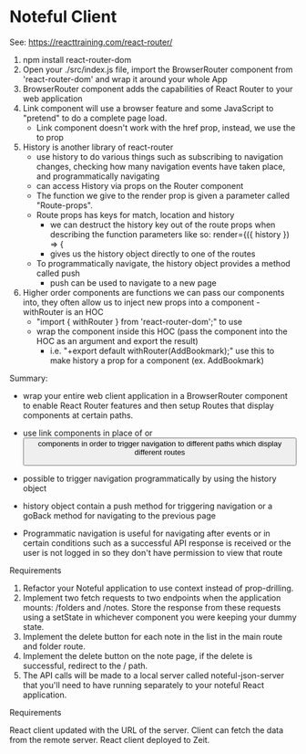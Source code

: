 # Noteful Client

See: https://reacttraining.com/react-router/
1. npm install react-router-dom
2. Open your ./src/index.js file, import the BrowserRouter component from 'react-router-dom' and wrap it around your whole App
3. BrowserRouter component adds the capabilities of React Router to your web application
4. Link component will use a browser feature and some JavaScript to "pretend" to do a complete page load.
    - Link component doesn't work with the href prop, instead, we use the to prop
5. History is another library of react-router
    - use history to do various things such as subscribing to navigation changes, checking how many navigation events have taken place, and programmatically navigating
    - can access History via props on the Router component
    - The function we give to the render prop is given a parameter called "Route-props".
    - Route props has keys for match, location and history
        - we can destruct the history key out of the route props when describing the function parameters like so: render={({ history }) => {
        - gives us the history object directly to one of the routes
    - To programmatically navigate, the history object provides a method called push
        - push can be used to navigate to a new page
6. Higher order components are functions we can pass our components into, they often allow us to inject new props into a component
    -withRouter is an HOC
    - "import { withRouter } from 'react-router-dom';" to use
    - wrap the component inside this HOC (pass the component into the HOC as an argument and export the result)
        - i.e. "+export default withRouter(AddBookmark);" use this to make history a prop for a component (ex. AddBookmark)

Summary:
* wrap your entire web client application in a BrowserRouter component to enable React Router features and then setup Routes that display components at certain paths.
* use link components in place of <a> or <button> components in order to trigger navigation to different paths which display different routes
* possible to trigger navigation programmatically by using the history object
* history object contain a push method for triggering navigation or a goBack method for navigating to the previous page

* Programmatic navigation is useful for navigating after events or in certain conditions such as a successful API response is received or the user is not logged in so they don't have permission to view that route

Requirements
1. Refactor your Noteful application to use context instead of prop-drilling.
2. Implement two fetch requests to two endpoints when the application mounts: /folders and /notes. Store the response from these requests using a setState in whichever component you were keeping your dummy state.
3. Implement the delete button for each note in the list in the main route and folder route.
4. Implement the delete button on the note page, if the delete is successful, redirect to the / path.
5. The API calls will be made to a local server called noteful-json-server that you'll need to have running separately to your noteful React application.

Requirements

React client updated with the URL of the server. Client can fetch the data from the remote server. React client deployed to Zeit. 
